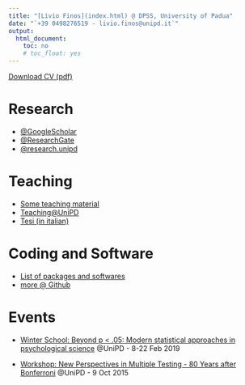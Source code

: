 ```yaml
---
title: "[Livio Finos](index.html) @ DPSS, University of Padua"
date: "`+39 0498276519 - livio.finos@unipd.it`"
output: 
  html_document: 
    toc: no
    # toc_float: yes
---
```


<!-- # Info -->

<!-- - <strong><a href="http://dpss.unipd.it">D.P.S.S.</a></strong>, Via Venezia, 8. Padua, Italy 35131   -->
<!-- - +39 0498276519   -->
<!-- - livio.finos@unipd.it   -->
<a mce_real_href="/cv/finos_livio_cv.pdf" target="_blank" href="/cv/finos_livio_cv.pdf">Download CV (pdf) </a>

# Research

- <a href="http://scholar.google.it/citations?hl=en&user=th0DaUwAAAAJ">@GoogleScholar</a>  
- <a href="https://www.researchgate.net/profile/Livio_Finos">@ResearchGate</a>  
- <a href="https://www.research.unipd.it/browse?type=author&authority=rp18289&sort_by=2&order=DESC&rpp=100&etal=0&submit_browse=Aggiorna#.XGHop1xKg2w">@research.unipd</a>


# Teaching

- <a href="./students/Teaching_material.html">Some teaching material</a>  
- [Teaching@UniPD](https://didattica.unipd.it/off/docente/750F8EE82FAC8ACA50EE69F79F75D23E)  
- <a href="./students/Teaching_material.html#tesi">Tesi (in italian)</a>


# Coding and Software

- [List of packages and softwares](./software/coding.html)  
- <a href="https://github.com/livioivil">more @ Github</a>


# Events  

- [Winter School: Beyond p < .05: Modern statistical approaches in psychological science](https://www.dpss.unipd.it/winter-school-2019/home) @UniPD - 8-22 Feb 2019  

- [Workshop: New Perspectives in Multiple Testing - 80 Years after Bonferroni](./80nferroni/80nferroni.html) @UniPD - 9 Oct 2015

<script>
  (function(i,s,o,g,r,a,m){i['GoogleAnalyticsObject']=r;i[r]=i[r]||function(){
  (i[r].q=i[r].q||[]).push(arguments)},i[r].l=1*new Date();a=s.createElement(o),
  m=s.getElementsByTagName(o)[0];a.async=1;a.src=g;m.parentNode.insertBefore(a,m)
  })(window,document,'script','//www.google-analytics.com/analytics.js','ga');

  ga('create', 'UA-61030901-1', 'auto');
  ga('send', 'pageview');
</script>


